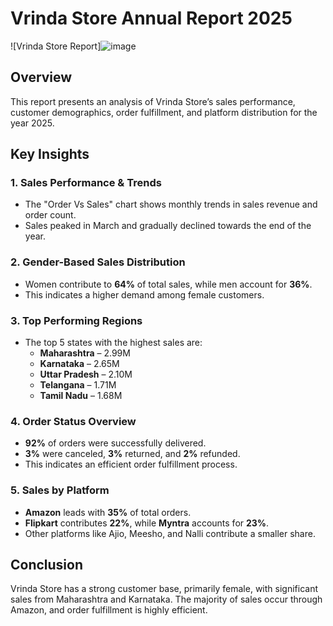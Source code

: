 # Vrinda Store Annual Report 2025  

![Vrinda Store Report]![image](https://github.com/user-attachments/assets/ad3f9072-61d3-4138-a8de-3a4ae632c142)


## Overview  
This report presents an analysis of Vrinda Store’s sales performance, customer demographics, order fulfillment, and platform distribution for the year 2025.  

## Key Insights  

### 1. Sales Performance & Trends  
- The "Order Vs Sales" chart shows monthly trends in sales revenue and order count.  
- Sales peaked in March and gradually declined towards the end of the year.  

### 2. Gender-Based Sales Distribution  
- Women contribute to **64%** of total sales, while men account for **36%**.  
- This indicates a higher demand among female customers.  

### 3. Top Performing Regions  
- The top 5 states with the highest sales are:  
  - **Maharashtra** – 2.99M  
  - **Karnataka** – 2.65M  
  - **Uttar Pradesh** – 2.10M  
  - **Telangana** – 1.71M  
  - **Tamil Nadu** – 1.68M  

### 4. Order Status Overview  
- **92%** of orders were successfully delivered.  
- **3%** were canceled, **3%** returned, and **2%** refunded.  
- This indicates an efficient order fulfillment process.  

### 5. Sales by Platform  
- **Amazon** leads with **35%** of total orders.  
- **Flipkart** contributes **22%**, while **Myntra** accounts for **23%**.  
- Other platforms like Ajio, Meesho, and Nalli contribute a smaller share.  

## Conclusion  
Vrinda Store has a strong customer base, primarily female, with significant sales from Maharashtra and Karnataka. The majority of sales occur through Amazon, and order fulfillment is highly efficient.  
